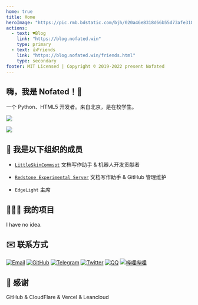 ```yaml
---
home: true
title: Home
heroImage: "https://pic.rmb.bdstatic.com/bjh/020a46e8318d66b55d73afe31805d653.jpeg"
actions:
  - text: ♥️Blog
    link: "https://blog.nofated.win"
    type: primary
  - text: 👍Friends
    link: "https://blog.nofated.win/friends.html"
    type: secondary
footer: MIT Licensed | Copyright © 2019-2022 present Nofated
---
```


## 嗨，我是 Nofated！👋

一个 Python、HTML5 开发者。来自北京，是在校学生。

[![](https://img.shields.io/website?down_message=Offline&label=blog.nofated.win&style=for-the-badge&up_message=Online&url=https://blog.nofated.win)](https://blog.nofated.win)

[![](https://img.shields.io/badge/EMAIL-nofated095@outlook.com-informational?style=for-the-badge&link=mailto:nofated095@outlook.com)](mailto:nofated095@outlook.com)

## 🏢 我是以下组织的成员

- [`LittleSkinCommspt`](https://github.com/LittleSkinCommspt) 文档写作助手 & 机器人开发贡献者

- [`Redstone Experimental Server`](https://remsmc.github.io) 文档写作助手 & GitHub 管理维护

- `EdgeLight` 主席

## 🧑🏻‍💻 我的项目

I have no idea.

## ✉️ 联系方式

[![Email](https://img.shields.io/badge/EMAIL-nofated095@outlook.com-informational?style=for-the-badge)](mailto:nofated095@outlook.com)
[![GitHub](https://img.shields.io/badge/Github-Nofated095-181717?style=for-the-badge&logo=github)](https://github.com/Nofated095)
[![Telegram](https://img.shields.io/badge/Telegram-Nofated-26a5e4?style=for-the-badge&logo=telegram)](https://t.me/Nofated)
[![Twitter](https://img.shields.io/badge/Twitter-Nofated095-1da1f2?style=for-the-badge&logo=twitter)](https://twitter.com/nofated095)
[![QQ](https://img.shields.io/badge/QQ-2032025551-eb1923?style=for-the-badge&logo=tencentqq)](https://qm.qq.com/cgi-bin/qm/qr?k=E6GfcgEdEUN6Hv14D24W_GQlGdAATQ0F&noverify=0)
[![哔哩哔哩](https://img.shields.io/badge/bilibili-Nofated-00a1d6?style=for-the-badge&logo=bilibili)](https://space.bilibili.com/351951550)

## 🎉 感谢

GitHub & CloudFlare & Vercel & Leancloud
